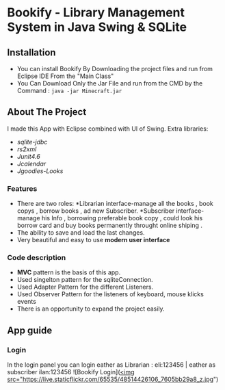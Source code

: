# Bookify - Library Management System in Java Swing & SQLite
## Installation
- You can install Bookify By Downloading the project files and run from Eclipse IDE 
From the "Main Class"
- You Can Download Only the Jar File and run from the CMD by the Command :
	`java -jar Minecraft.jar`
## About The Project
I made this App with Eclipse combined with UI of Swing. Extra libraries: 
- *sqlite-jdbc*
- *rs2xml*
- *Junit4.6*
- *Jcalendar*
- *Jgoodies-Looks*
### Features
- There are two roles:
*Librarian interface-manage all the books , book copys , borrow books , ad new Subscriber.
*Subscriber interface-manage his Info , borrowing preferable book copy , could look his borrow card and buy books permanently throught online shiping .
- The ability to save and load the last changes.
- Very beautiful and easy to use **modern user interface**


### Code description
- **MVC** pattern is the basis of this app.
- Used singelton pattern for the sqliteConnection.
- Used Adapter Pattern for the different Listeners.
- Used Observer Pattern for the listeners of keyboard, mouse klicks events
- There is an opportunity to expand the project easily.

## App guide
### Login
In the login panel you can login eather as Librarian : eli:123456 | eather as subscriber ilan:123456
![Bookify Login](<a data-flickr-embed="true"  href="https://www.flickr.com/photos/183351930@N04/48514426106/in/dateposted-public/" title="Login"><img src="https://live.staticflickr.com/65535/48514426106_7605bb29a8_z.jpg")
